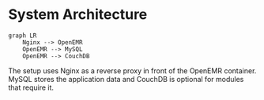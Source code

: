 # System Architecture

```mermaid
graph LR
    Nginx --> OpenEMR
    OpenEMR --> MySQL
    OpenEMR --> CouchDB
```

The setup uses Nginx as a reverse proxy in front of the OpenEMR container. MySQL stores the application data and CouchDB is optional for modules that require it.
